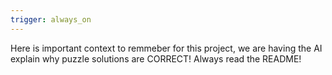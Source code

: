 ```yaml
---
trigger: always_on
---
```


Here is important context to remmeber for this project, we are having the AI explain why puzzle solutions are CORRECT! 
Always read the README!
  